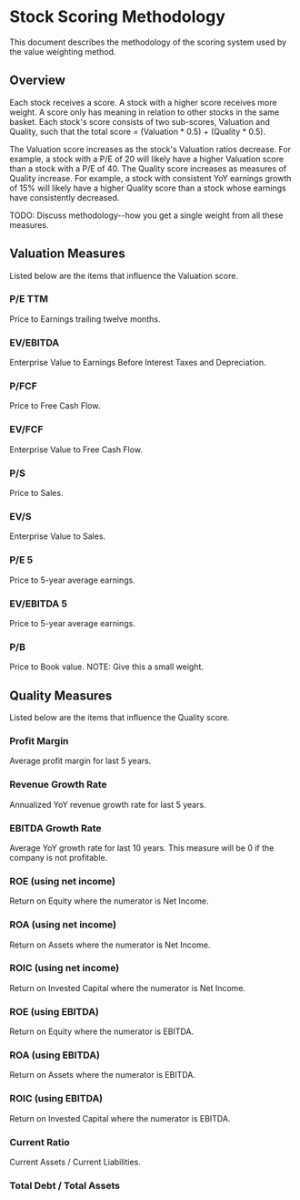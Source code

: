 # Stock Scoring Methodology
This document describes the methodology of the scoring system used by the value weighting method.

## Overview
Each stock receives a score. A stock with a higher score receives more weight. A score only has meaning in relation to other stocks in the same basket. Each stock's score consists of two sub-scores, Valuation and Quality, such that the total score = (Valuation * 0.5) + (Quality * 0.5). 

The Valuation score increases as the stock's Valuation ratios decrease. For example, a stock with a P/E of 20 will likely have a higher Valuation score than a stock with a P/E of 40. The Quality score increases as measures of Quality increase. For example, a stock with consistent YoY earnings growth of 15% will likely have a higher Quality score than a stock whose earnings have consistently decreased. 



TODO: Discuss methodology--how you get a single weight from all these measures.



## Valuation Measures
Listed below are the items that influence the Valuation score.

### P/E TTM
Price to Earnings trailing twelve months.

### EV/EBITDA 
Enterprise Value to Earnings Before Interest Taxes and Depreciation.

### P/FCF
Price to Free Cash Flow.

### EV/FCF
Enterprise Value to Free Cash Flow.

### P/S 
Price to Sales.

### EV/S
Enterprise Value to Sales.

### P/E 5
Price to 5-year average earnings.

### EV/EBITDA 5
Price to 5-year average earnings.

### P/B
Price to Book value. NOTE: Give this a small weight.


## Quality Measures
Listed below are the items that influence the Quality score.

### Profit Margin
Average profit margin for last 5 years.

### Revenue Growth Rate
Annualized YoY revenue growth rate for last 5 years.

### EBITDA Growth Rate
Average YoY growth rate for last 10 years. This measure will be 0 if the company is not profitable.

### ROE (using net income)
Return on Equity where the numerator is Net Income.

### ROA (using net income)
Return on Assets where the numerator is Net Income.

### ROIC (using net income)
Return on Invested Capital where the numerator is Net Income.

### ROE (using EBITDA)
Return on Equity where the numerator is EBITDA.

### ROA (using EBITDA)
Return on Assets where the numerator is EBITDA.

### ROIC (using EBITDA)
Return on Invested Capital where the numerator is EBITDA.

### Current Ratio
Current Assets / Current Liabilities.

### Total Debt / Total Assets


